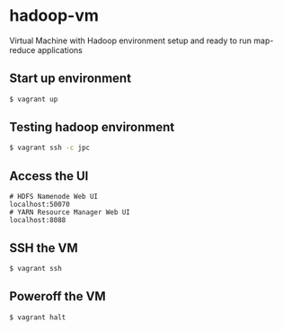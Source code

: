 # hadoop-vm
Virtual Machine with Hadoop environment setup and ready to run map-reduce applications

## Start up environment
```bash
$ vagrant up
```

## Testing hadoop environment
```bash
$ vagrant ssh -c jpc
```

## Access the UI
```
# HDFS Namenode Web UI
localhost:50070
# YARN Resource Manager Web UI
localhost:8088
```

## SSH the VM
```bash
$ vagrant ssh
```

## Poweroff the VM
```bash
$ vagrant halt
```